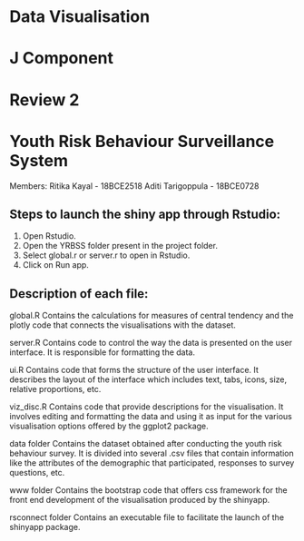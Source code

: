 # Data Visualisation 
# J Component
# Review 2

# Youth Risk Behaviour Surveillance System

Members: 
Ritika Kayal - 18BCE2518
Aditi Tarigoppula - 18BCE0728

## Steps to launch the shiny app through Rstudio:

1. Open Rstudio.
2. Open the YRBSS folder present in the project folder.
3. Select global.r or server.r to open in Rstudio.
4. Click on Run app.

## Description of each file:

global.R
Contains the calculations for measures of central tendency and the plotly code that connects the visualisations with the dataset.

server.R
Contains code to control the way the data is presented on the user interface. It is responsible for formatting the data.

ui.R
Contains code that forms the structure of the user interface. It describes the layout of the interface which includes text, tabs, icons, size, relative proportions, etc.

viz_disc.R
Contains code that provide descriptions for the visualisation. It involves editing and formatting the data and using it as input for the various visualisation options offered by the ggplot2 package.

data folder 
Contains the dataset obtained after conducting the youth risk behaviour survey. It is divided into several .csv files that contain information like the attributes of the demographic that participated, responses to survey questions, etc.

www folder
Contains the bootstrap code that offers css framework for the front end development of the visualisation produced by the shinyapp.

rsconnect folder
Contains an executable file to facilitate the launch of the shinyapp package.
